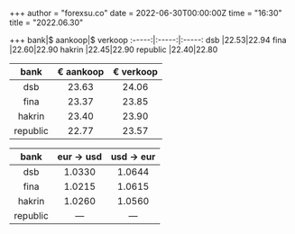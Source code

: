 +++
author = "forexsu.co"
date = 2022-06-30T00:00:00Z
time = "16:30"
title = "2022.06.30"

+++
bank|$ aankoop|$ verkoop
:-----:|:-----:|:-----:
dsb  |22.53|22.94
fina  |22.60|22.90
hakrin  |22.45|22.90
republic  |22.40|22.80

bank|€ aankoop|€ verkoop
:-----:|:-----:|:-----:
dsb  |23.63|24.06
fina  |23.37|23.85
hakrin  |23.40|23.90
republic  |22.77|23.57

bank|eur → usd|usd → eur
:-----:|:-----:|:-----:
dsb  |1.0330|1.0644
fina  |1.0215|1.0615
hakrin  |1.0260|1.0560
republic  |—|—
